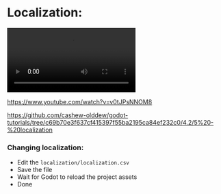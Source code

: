﻿# Localization:

![demo](../wiki/demo-localization.mp4)

https://www.youtube.com/watch?v=v0tJPsNNOM8

https://github.com/cashew-olddew/godot-tutorials/tree/c69b70e3f637cf415397f55ba2195ca84ef232c0/4.2/5%20-%20localization


### Changing localization:
* Edit the `localization/localization.csv`
* Save the file
* Wait for Godot to reload the project assets
* Done
